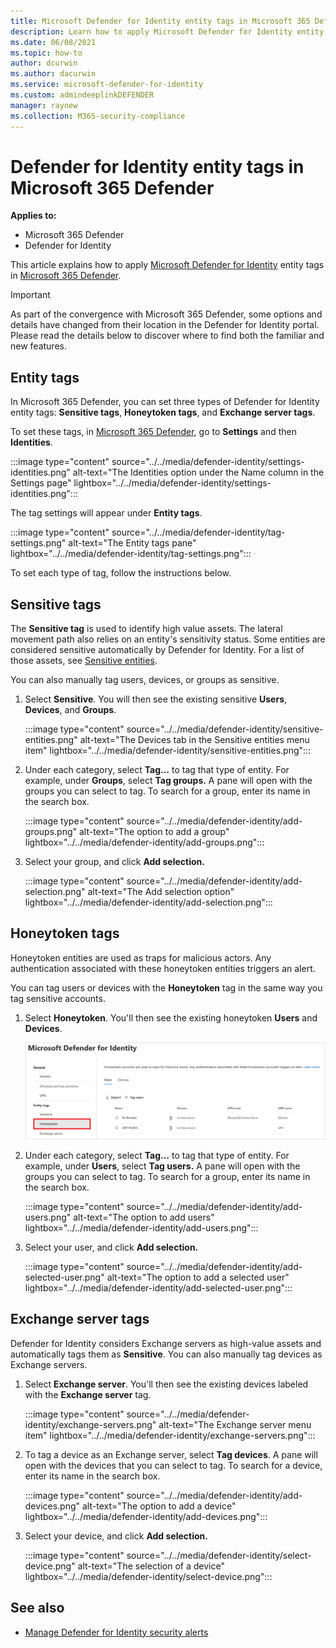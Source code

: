 ```yaml
---
title: Microsoft Defender for Identity entity tags in Microsoft 365 Defender 
description: Learn how to apply Microsoft Defender for Identity entity tags in Microsoft 365 Defender 
ms.date: 06/08/2021
ms.topic: how-to
author: dcurwin
ms.author: dacurwin
ms.service: microsoft-defender-for-identity
ms.custom: admindeeplinkDEFENDER
manager: raynew
ms.collection: M365-security-compliance
---
```


# Defender for Identity entity tags in Microsoft 365 Defender

**Applies to:**

- Microsoft 365 Defender
- Defender for Identity

This article explains how to apply [Microsoft Defender for Identity](/defender-for-identity) entity tags in [Microsoft 365 Defender](/microsoft-365/security/defender/overview-security-center).

>[!IMPORTANT]
>As part of the convergence with Microsoft 365 Defender, some options and details have changed from their location in the Defender for Identity portal. Please read the details below to discover where to find both the familiar and new features.

## Entity tags

In Microsoft 365 Defender, you can set three types of Defender for Identity entity tags: **Sensitive tags**, **Honeytoken tags**, and **Exchange server tags**.

To set these tags, in <a href="https://go.microsoft.com/fwlink/p/?linkid=2077139" target="_blank">Microsoft 365 Defender</a>, go to **Settings** and then **Identities**.

:::image type="content" source="../../media/defender-identity/settings-identities.png" alt-text="The Identities option under the Name column in the Settings page" lightbox="../../media/defender-identity/settings-identities.png":::

The tag settings will appear under **Entity tags**.

:::image type="content" source="../../media/defender-identity/tag-settings.png" alt-text="The Entity tags pane" lightbox="../../media/defender-identity/tag-settings.png":::

To set each type of tag, follow the instructions below.

## Sensitive  tags

The **Sensitive tag** is used to identify high value assets. The lateral movement path also relies on an entity's sensitivity status. Some entities are considered sensitive automatically by Defender for Identity. For a list of those assets, see [Sensitive entities](/defender-for-identity/manage-sensitive-honeytoken-accounts#sensitive-entities).

You can also manually tag users, devices, or groups as sensitive.

1. Select **Sensitive**. You will then see the existing sensitive **Users**, **Devices**, and **Groups**.

   :::image type="content" source="../../media/defender-identity/sensitive-entities.png" alt-text="The Devices tab in the Sensitive entities menu item" lightbox="../../media/defender-identity/sensitive-entities.png":::

1. Under each category, select **Tag...** to tag that type of entity. For example, under **Groups**, select **Tag groups.** A pane will open with the groups you can select to tag. To search for a group, enter its name in the search box.

   :::image type="content" source="../../media/defender-identity/add-groups.png" alt-text="The option to add a group" lightbox="../../media/defender-identity/add-groups.png":::

1. Select your group, and click **Add selection.**

   :::image type="content" source="../../media/defender-identity/add-selection.png" alt-text="The Add selection option" lightbox="../../media/defender-identity/add-selection.png":::

## Honeytoken tags

Honeytoken entities are used as traps for malicious actors. Any authentication associated with these honeytoken entities triggers an alert.

You can tag users or devices with the **Honeytoken** tag in the same way you tag sensitive accounts.

1. Select **Honeytoken**. You'll then see the existing honeytoken **Users** and **Devices**.

    ![Honeytoken entities.](../../media/defender-identity/honeytoken-entities.png)

1. Under each category, select **Tag...** to tag that type of entity. For example, under **Users**, select **Tag users.** A pane will open with the groups you can select to tag. To search for a group, enter its name in the search box.

   :::image type="content" source="../../media/defender-identity/add-users.png" alt-text="The option to add users" lightbox="../../media/defender-identity/add-users.png":::

1. Select your user, and click **Add selection.**

   :::image type="content" source="../../media/defender-identity/add-selected-user.png" alt-text="The option to add a selected user" lightbox="../../media/defender-identity/add-selected-user.png":::

## Exchange server tags

Defender for Identity considers Exchange servers as high-value assets and automatically tags them as **Sensitive**. You can also manually tag devices as Exchange servers.

1. Select **Exchange server**. You'll then see the existing devices labeled with the **Exchange server** tag.

   :::image type="content" source="../../media/defender-identity/exchange-servers.png" alt-text="The Exchange server menu item" lightbox="../../media/defender-identity/exchange-servers.png":::

1. To tag a device as an Exchange server, select **Tag devices**.  A pane will open with the devices that you can select to tag. To search for a device, enter its name in the search box.

   :::image type="content" source="../../media/defender-identity/add-devices.png" alt-text="The option to add a device" lightbox="../../media/defender-identity/add-devices.png":::

1. Select your device, and click **Add selection.**

   :::image type="content" source="../../media/defender-identity/select-device.png" alt-text="The selection of a device" lightbox="../../media/defender-identity/select-device.png":::

## See also

- [Manage Defender for Identity security alerts](manage-security-alerts.md)
